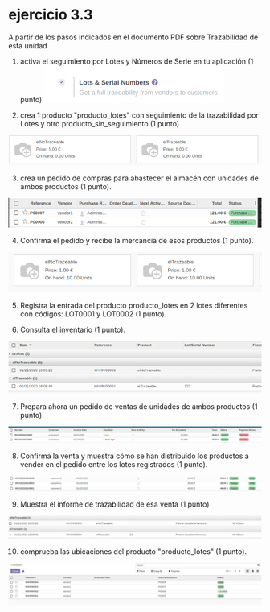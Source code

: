# ejercicio 3.3
A partir de los pasos indicados en el documento PDF sobre Trazabilidad de esta unidad

1. activa el seguimiento por Lotes y Números de Serie en tu aplicación (1 punto) 
![](./assets/3-3-1.png)

2. crea 1 producto "producto_lotes" con seguimiento de la trazabilidad por Lotes y otro producto_sin_seguimiento (1 punto)

![](./assets/3-3-2.png)

3. crea un pedido de compras para abastecer el almacén con unidades de ambos productos (1 punto).

![](./assets/3-3-3.png)

4. Confirma el pedido y recibe la mercancía de esos productos (1 punto).

![](./assets/3-3-4.png)

5. Registra la entrada del producto producto_lotes en 2 lotes diferentes con códigos: LOT0001 y LOT0002 (1 punto). 

6. Consulta el inventario (1 punto).

![](./assets/3-3-5%5D.png)

7. Prepara ahora un pedido de ventas de unidades de ambos productos (1 punto). 

![](./assets/3-3-6.png)

8. Confirma la venta y muestra cómo se han distribuido los productos a vender en el pedido entre los lotes registrados (1 punto). 

![](./assets/3-3-7.png)

9. Muestra el informe de trazabilidad de esa venta (1 punto)

![](./assets/3-3-8.png)

10. comprueba las ubicaciones del producto "producto_lotes" (1 punto).

![](./assets/3-3-9.png)